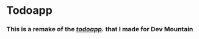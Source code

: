 # Todoapp

### This is a remake of the *[todoapp](https://github.com/sbrycebarker/todoapp).*  that I made for Dev Mountain
